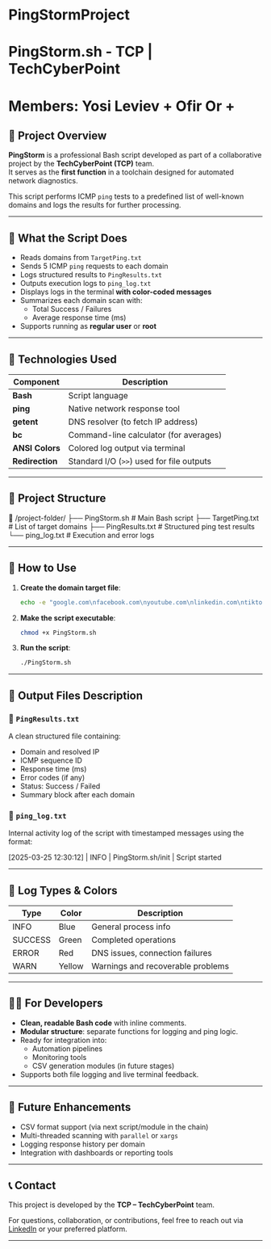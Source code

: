# PingStormProject
# PingStorm.sh - TCP | TechCyberPoint
# Members: Yosi Leviev + Ofir Or + 

## 🎯 Project Overview

**PingStorm** is a professional Bash script developed as part of a collaborative project by the **TechCyberPoint (TCP)** team.  
It serves as the **first function** in a toolchain designed for automated network diagnostics.

This script performs ICMP `ping` tests to a predefined list of well-known domains and logs the results for further processing.

---

## 🧰 What the Script Does

- Reads domains from `TargetPing.txt`
- Sends 5 ICMP `ping` requests to each domain
- Logs structured results to `PingResults.txt`
- Outputs execution logs to `ping_log.txt`
- Displays logs in the terminal **with color-coded messages**
- Summarizes each domain scan with:
  - Total Success / Failures
  - Average response time (ms)
- Supports running as **regular user** or **root**

---

## 🧠 Technologies Used

| Component         | Description                                 |
|------------------|---------------------------------------------|
| **Bash**          | Script language                             |
| **ping**          | Native network response tool                |
| **getent**        | DNS resolver (to fetch IP address)          |
| **bc**            | Command-line calculator (for averages)      |
| **ANSI Colors**   | Colored log output via terminal             |
| **Redirection**   | Standard I/O (`>>`) used for file outputs   |

---

## 📁 Project Structure

📂 /project-folder/ ├── PingStorm.sh # Main Bash script ├── TargetPing.txt # List of target domains ├── PingResults.txt # Structured ping test results └── ping_log.txt # Execution and error logs

---

## 🚀 How to Use

1. **Create the domain target file**:
    ```bash
    echo -e "google.com\nfacebook.com\nyoutube.com\nlinkedin.com\ntiktok.com" > TargetPing.txt
    ```

2. **Make the script executable**:
    ```bash
    chmod +x PingStorm.sh
    ```

3. **Run the script**:
    ```bash
    ./PingStorm.sh
    ```

---

## 📄 Output Files Description

### 🔹 `PingResults.txt`
A clean structured file containing:
- Domain and resolved IP
- ICMP sequence ID
- Response time (ms)
- Error codes (if any)
- Status: Success / Failed
- Summary block after each domain

### 🔸 `ping_log.txt`
Internal activity log of the script with timestamped messages using the format:

[2025-03-25 12:30:12] | INFO | PingStorm.sh/init | Script started

---

## 🔔 Log Types & Colors

| Type     | Color     | Description                          |
|----------|-----------|--------------------------------------|
| INFO     | Blue      | General process info                |
| SUCCESS  | Green     | Completed operations                 |
| ERROR    | Red       | DNS issues, connection failures      |
| WARN     | Yellow    | Warnings and recoverable problems    |

---

## 👨‍💻 For Developers

- **Clean, readable Bash code** with inline comments.
- **Modular structure**: separate functions for logging and ping logic.
- Ready for integration into:
  - Automation pipelines
  - Monitoring tools
  - CSV generation modules (in future stages)
- Supports both file logging and live terminal feedback.

---

## 🔮 Future Enhancements

- CSV format support (via next script/module in the chain)
- Multi-threaded scanning with `parallel` or `xargs`
- Logging response history per domain
- Integration with dashboards or reporting tools

---

## 📞 Contact

This project is developed by the **TCP – TechCyberPoint** team.

For questions, collaboration, or contributions, feel free to reach out via [LinkedIn]([https://www.linkedin.com](https://www.linkedin.com/groups/9897560/)) or your preferred platform.

---














